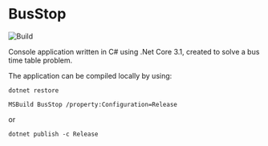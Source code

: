 # BusStop

![Build](https://github.com/ExamRepos/BusStop/actions/workflows/main.yml/badge.svg)

Console application written in C# using .Net Core 3.1, created to solve a bus time table problem.

The application can be compiled locally by using:

```
dotnet restore

MSBuild BusStop /property:Configuration=Release
```

or


```
dotnet publish -c Release
```
